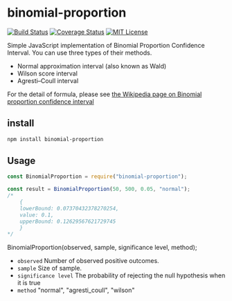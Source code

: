 # binomial-proportion

[![Build Status](https://travis-ci.org/egusahiroaki/binomial-proportion.svg?branch=master)](https://travis-ci.org/egusahiroaki/binomial-proportion) [![Coverage Status](https://coveralls.io/repos/github/egusahiroaki/binomial-proportion/badge.svg?branch=master)](https://coveralls.io/github/egusahiroaki/binomial-proportion?branch=master) [![MIT License](http://img.shields.io/badge/license-MIT-blue.svg?style=flat)](LICENSE)

Simple JavaScript implementation of Binomial Proportion Confidence Interval. You can use three types of their methods.

- Normal approximation interval (also known as Wald)
- Wilson score interval
- Agresti–Coull interval

For the detail of formula, please see [the Wikipedia page on Binomial proportion confidence interval](https://en.wikipedia.org/wiki/Binomial_proportion_confidence_interval)

## install

```sh
npm install binomial-proportion
```

## Usage

```javascript
const BinomialProportion = require("binomial-proportion");

const result = BinomialProportion(50, 500, 0.05, "normal");
/*
    {
    lowerBound: 0.07370432378270254,
    value: 0.1,
    upperBound: 0.12629567621729745
    }
*/
```

BinomialProportion(observed, sample, significance level, method);

- `observed` Number of observed positive outcomes.
- `sample` Size of sample.
- `significance level` The probability of rejecting the null hypothesis when it is true
- `method` "normal", "agresti_coull", "wilson"
